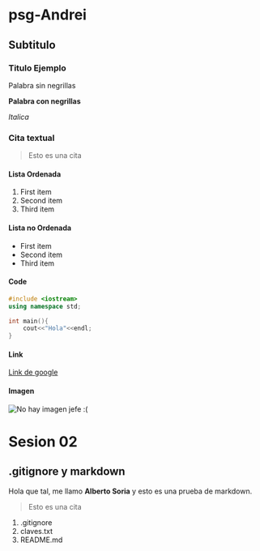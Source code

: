 # psg-Andrei
## Subtitulo
### Titulo Ejemplo
Palabra sin negrillas  

**Palabra con negrillas**  

*Italica*

### Cita textual

> Esto es una cita

#### Lista Ordenada

1. First item
2. Second item
3. Third item

#### Lista no Ordenada
- First item
- Second item
- Third item

#### Code
```c++
#include <iostream>
using namespace std;

int main(){
    cout<<"Hola"<<endl;
}
```

#### Link
[Link de google](https://google.com)

#### Imagen
![No hay imagen jefe :(](img.png)  

# Sesion 02
## .gitignore y markdown

Hola que tal, me llamo **Alberto Soria** y esto es una prueba de markdown.

>Esto es una cita

1. .gitignore
2. claves.txt
3. README.md
